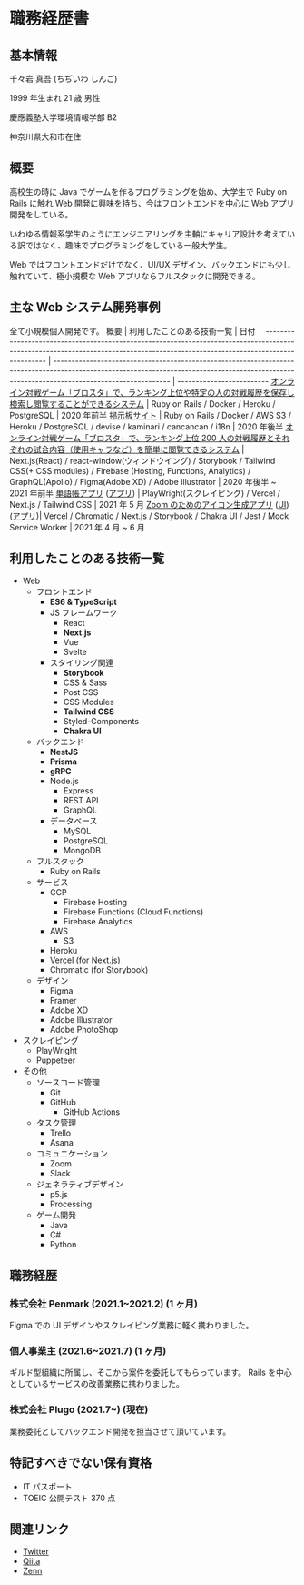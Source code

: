 # 職務経歴書

## 基本情報

千々岩 真吾 (ちぢいわ しんご)

1999 年生まれ 21 歳 男性

慶應義塾大学環境情報学部 B2

神奈川県大和市在住

## 概要

高校生の時に Java でゲームを作るプログラミングを始め、大学生で Ruby on Rails に触れ Web 開発に興味を持ち、今はフロントエンドを中心に Web アプリ開発をしている。

いわゆる情報系学生のようにエンジニアリングを主軸にキャリア設計を考えている訳ではなく、趣味でプログラミングをしている一般大学生。

Web ではフロントエンドだけでなく、UI/UX デザイン、バックエンドにも少し触れていて、極小規模な Web アプリならフルスタックに開発できる。

## 主な Web システム開発事例

全て小規模個人開発です。
概要 | 利用したことのある技術一覧 | 日付　
------------------------------------------------------------------------------------------------------------------------------------------------------------------------------ | -------------------------------------------------------------------------------------------------------------------------------------------------------------------------------------------- | -------------------------
[オンライン対戦ゲーム「ブロスタ」で、ランキング上位や特定の人の対戦履歴を保存し検索し閲覧することができるシステム](https://github.com/Chiji1108/bs-pickchecker) | Ruby on Rails / Docker / Heroku / PostgreSQL | 2020 年前半
[掲示板サイト](https://github.com/Chiji1108/chijiiwa-forum) | Ruby on Rails / Docker / AWS S3 / Heroku / PostgreSQL / devise / kaminari / cancancan / i18n | 2020 年後半
[オンライン対戦ゲーム「ブロスタ」で、ランキング上位 200 人の対戦履歴とそれぞれの試合内容（使用キャラなど）を簡単に閲覧できるシステム](https://github.com/Chiji1108/bs-ranking) | Next.js(React) / react-window(ウィンドウイング) / Storybook / Tailwind CSS(+ CSS modules) / Firebase (Hosting, Functions, Analytics) / GraphQL(Apollo) / Figma(Adobe XD) / Adobe Illustrator | 2020 年後半 ~ 2021 年前半
[単語帳アプリ](https://github.com/Chiji1108/tree-flashcard) ([アプリ](https://plant10.vercel.app/)) | PlayWright(スクレイピング) / Vercel / Next.js / Tailwind CSS | 2021 年 5 月
[Zoom のためのアイコン生成アプリ](https://github.com/Chiji1108/zoom-icon-maker) ([UI](https://master--607ad529e019a8002151d3da.chromatic.com/)) ([アプリ](https://zoom-icon-maker.vercel.app))| Vercel / Chromatic / Next.js / Storybook / Chakra UI / Jest / Mock Service Worker | 2021 年 4 月 ~ 6 月

## 利用したことのある技術一覧

- Web
  - フロントエンド
    - **ES6 & TypeScript**
    - JS フレームワーク
      - React
      - **Next.js**
      - Vue
      - Svelte
    - スタイリング関連
      - **Storybook**
      - CSS & Sass
      - Post CSS
      - CSS Modules
      - **Tailwind CSS**
      - Styled-Components
      - **Chakra UI**
  - バックエンド
    - **NestJS**
    - **Prisma**
    - **gRPC**
    - Node.js
      - Express
      - REST API
      - GraphQL
    - データベース
      - MySQL
      - PostgreSQL
      - MongoDB
  - フルスタック
    - Ruby on Rails
  - サービス
    - GCP
      - Firebase Hosting
      - Firebase Functions (Cloud Functions)
      - Firebase Analytics
    - AWS
      - S3
    - Heroku
    - Vercel (for Next.js)
    - Chromatic (for Storybook)
  - デザイン
    - Figma
    - Framer
    - Adobe XD
    - Adobe Illustrator
    - Adobe PhotoShop
- スクレイピング
  - PlayWright
  - Puppeteer
- その他
  - ソースコード管理
    - Git
    - GitHub
      - GitHub Actions
  - タスク管理
    - Trello
    - Asana
  - コミュニケーション
    - Zoom
    - Slack
  - ジェネラティブデザイン
    - p5.js
    - Processing
  - ゲーム開発
    - Java
    - C#
    - Python

## 職務経歴

### 株式会社 Penmark (2021.1~2021.2) (1 ヶ月)

Figma での UI デザインやスクレイピング業務に軽く携わりました。

### 個人事業主 (2021.6~2021.7) (1 ヶ月)

ギルド型組織に所属し、そこから案件を委託してもらっています。
Rails を中心としているサービスの改善業務に携わりました。

### 株式会社 Plugo (2021.7~) (現在)

業務委託としてバックエンド開発を担当させて頂いています。

## 特記すべきでない保有資格

- IT パスポート
- TOEIC 公開テスト 370 点

## 関連リンク

- [Twitter](https://twitter.com/Chijidosu)
- [Qiita](https://qiita.com/Chiji)
- [Zenn](https://zenn.dev/chiji)
